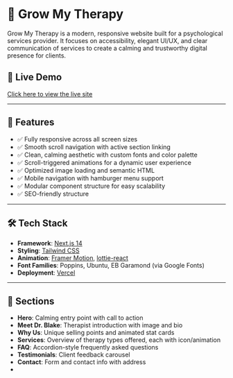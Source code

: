 # 🌿 Grow My Therapy

Grow My Therapy is a modern, responsive website built for a psychological services provider. It focuses on accessibility, elegant UI/UX, and clear communication of services to create a calming and trustworthy digital presence for clients.

## 🧠 Live Demo

[Click here to view the live site](https://get-my-therapy-j5gtfvpfh-yashaswipriyas-projects.vercel.app/)

---

## 📌 Features

- ✅ Fully responsive across all screen sizes
- ✅ Smooth scroll navigation with active section linking
- ✅ Clean, calming aesthetic with custom fonts and color palette
- ✅ Scroll-triggered animations for a dynamic user experience
- ✅ Optimized image loading and semantic HTML
- ✅ Mobile navigation with hamburger menu support
- ✅ Modular component structure for easy scalability
- ✅ SEO-friendly structure

---

## 🛠️ Tech Stack

- **Framework**: [Next.js 14](https://nextjs.org)
- **Styling**: [Tailwind CSS](https://tailwindcss.com)
- **Animation**: [Framer Motion](https://www.framer.com/motion/), [lottie-react](https://www.npmjs.com/package/lottie-react)
- **Font Families**: Poppins, Ubuntu, EB Garamond (via Google Fonts)
- **Deployment**: [Vercel](https://vercel.com)

---

## 🧩 Sections

- **Hero**: Calming entry point with call to action
- **Meet Dr. Blake**: Therapist introduction with image and bio
- **Why Us**: Unique selling points and animated stat cards
- **Services**: Overview of therapy types offered, each with icon/animation
- **FAQ**: Accordion-style frequently asked questions
- **Testimonials**: Client feedback carousel
- **Contact**: Form and contact info with address
- 
